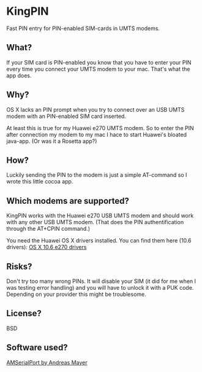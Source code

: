 KingPIN
=======
Fast PIN entry for PIN-enabled SIM-cards in UMTS modems.

What?
-----
If your SIM card is PIN-enabled you know that you have to enter your PIN every time you connect your UMTS modem to your mac. That's what the app does.

Why?
----
OS X lacks an PIN prompt when you try to connect over an USB UMTS modem with an PIN-enabled SIM card inserted. 

At least this is true for my Huawei e270 UMTS modem. So to enter the PIN after connection my modem to my mac I hace to start Huawei's bloated java-app. (Or was it a Rosetta app?)

How?
----
Luckily sending the PIN to the modem is just a simple AT-command so I wrote this little cocoa app. 

Which modems are supported?
---------------------------
KingPIN works with the Huawei e270 USB UMTS modem and should work with any other USB UMTS modem. (That does the PIN authentification through the AT+CPIN command.)

You need the Huawei OS X drivers installed.
You can find them here (10.6 drivers): [OS X 10.6 e270 drivers]("http://www.huaweidevice.com/resource/mini/200910149695/testmobile1014/MobileConnectDriver(4.16.00.00)(for%20Mac%20OS%20X%2010.4-10.6).zip")

Risks?
------
Don't try too many wrong PINs. It will disable your SIM (it did for me when I was testing error handling) and you will have to unlock it with a PUK code. Depending on your provider this might be troublesome. 

License?
--------
BSD

Software used?
--------------
[AMSerialPort by Andreas Mayer](https://sourceforge.net/projects/amserial/)
